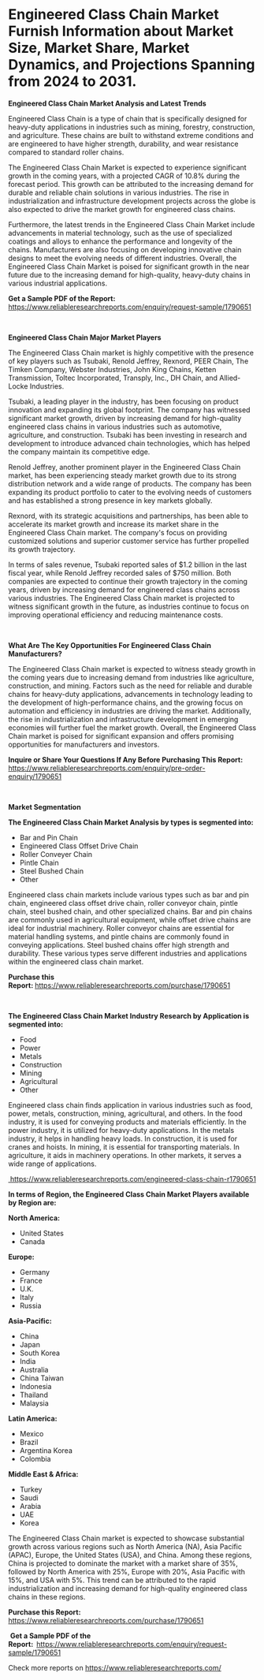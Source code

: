 <p><h1>Engineered Class Chain Market Furnish Information about Market Size, Market Share, Market Dynamics, and Projections Spanning from 2024 to 2031.</h1></p><p><strong>Engineered Class Chain Market Analysis and Latest Trends</strong></p>
<p><p>Engineered Class Chain is a type of chain that is specifically designed for heavy-duty applications in industries such as mining, forestry, construction, and agriculture. These chains are built to withstand extreme conditions and are engineered to have higher strength, durability, and wear resistance compared to standard roller chains.</p><p>The Engineered Class Chain Market is expected to experience significant growth in the coming years, with a projected CAGR of 10.8% during the forecast period. This growth can be attributed to the increasing demand for durable and reliable chain solutions in various industries. The rise in industrialization and infrastructure development projects across the globe is also expected to drive the market growth for engineered class chains.</p><p>Furthermore, the latest trends in the Engineered Class Chain Market include advancements in material technology, such as the use of specialized coatings and alloys to enhance the performance and longevity of the chains. Manufacturers are also focusing on developing innovative chain designs to meet the evolving needs of different industries. Overall, the Engineered Class Chain Market is poised for significant growth in the near future due to the increasing demand for high-quality, heavy-duty chains in various industrial applications.</p></p>
<p><strong>Get a Sample PDF of the Report:&nbsp;</strong> <a href="https://www.reliableresearchreports.com/enquiry/request-sample/1790651">https://www.reliableresearchreports.com/enquiry/request-sample/1790651</a></p>
<p>&nbsp;</p>
<p><strong>Engineered Class Chain Major Market Players</strong></p>
<p><p>The Engineered Class Chain market is highly competitive with the presence of key players such as Tsubaki, Renold Jeffrey, Rexnord, PEER Chain, The Timken Company, Webster Industries, John King Chains, Ketten Transmission, Toltec Incorporated, Transply, Inc., DH Chain, and Allied-Locke Industries.</p><p>Tsubaki, a leading player in the industry, has been focusing on product innovation and expanding its global footprint. The company has witnessed significant market growth, driven by increasing demand for high-quality engineered class chains in various industries such as automotive, agriculture, and construction. Tsubaki has been investing in research and development to introduce advanced chain technologies, which has helped the company maintain its competitive edge.</p><p>Renold Jeffrey, another prominent player in the Engineered Class Chain market, has been experiencing steady market growth due to its strong distribution network and a wide range of products. The company has been expanding its product portfolio to cater to the evolving needs of customers and has established a strong presence in key markets globally.</p><p>Rexnord, with its strategic acquisitions and partnerships, has been able to accelerate its market growth and increase its market share in the Engineered Class Chain market. The company's focus on providing customized solutions and superior customer service has further propelled its growth trajectory.</p><p>In terms of sales revenue, Tsubaki reported sales of $1.2 billion in the last fiscal year, while Renold Jeffrey recorded sales of $750 million. Both companies are expected to continue their growth trajectory in the coming years, driven by increasing demand for engineered class chains across various industries. The Engineered Class Chain market is projected to witness significant growth in the future, as industries continue to focus on improving operational efficiency and reducing maintenance costs.</p></p>
<p>&nbsp;</p>
<p><strong>What Are The Key Opportunities For Engineered Class Chain Manufacturers?</strong></p>
<p><p>The Engineered Class Chain market is expected to witness steady growth in the coming years due to increasing demand from industries like agriculture, construction, and mining. Factors such as the need for reliable and durable chains for heavy-duty applications, advancements in technology leading to the development of high-performance chains, and the growing focus on automation and efficiency in industries are driving the market. Additionally, the rise in industrialization and infrastructure development in emerging economies will further fuel the market growth. Overall, the Engineered Class Chain market is poised for significant expansion and offers promising opportunities for manufacturers and investors.</p></p>
<p><strong>Inquire or Share Your Questions If Any Before Purchasing This Report:</strong> <a href="https://www.reliableresearchreports.com/enquiry/pre-order-enquiry/1790651">https://www.reliableresearchreports.com/enquiry/pre-order-enquiry/1790651</a></p>
<p>&nbsp;</p>
<p><strong>Market Segmentation</strong></p>
<p><strong>The Engineered Class Chain Market Analysis by types is segmented into:</strong></p>
<p><ul><li>Bar and Pin Chain</li><li>Engineered Class Offset Drive Chain</li><li>Roller Conveyer Chain</li><li>Pintle Chain</li><li>Steel Bushed Chain</li><li>Other</li></ul></p>
<p><p>Engineered class chain markets include various types such as bar and pin chain, engineered class offset drive chain, roller conveyor chain, pintle chain, steel bushed chain, and other specialized chains. Bar and pin chains are commonly used in agricultural equipment, while offset drive chains are ideal for industrial machinery. Roller conveyor chains are essential for material handling systems, and pintle chains are commonly found in conveying applications. Steel bushed chains offer high strength and durability. These various types serve different industries and applications within the engineered class chain market.</p></p>
<p><strong>Purchase this Report:&nbsp;</strong><a href="https://www.reliableresearchreports.com/purchase/1790651">https://www.reliableresearchreports.com/purchase/1790651</a></p>
<p>&nbsp;</p>
<p><strong>The Engineered Class Chain Market Industry Research by Application is segmented into:</strong></p>
<p><ul><li>Food</li><li>Power</li><li>Metals</li><li>Construction</li><li>Mining</li><li>Agricultural</li><li>Other</li></ul></p>
<p><p>Engineered class chain finds application in various industries such as food, power, metals, construction, mining, agricultural, and others. In the food industry, it is used for conveying products and materials efficiently. In the power industry, it is utilized for heavy-duty applications. In the metals industry, it helps in handling heavy loads. In construction, it is used for cranes and hoists. In mining, it is essential for transporting materials. In agriculture, it aids in machinery operations. In other markets, it serves a wide range of applications.</p></p>
<p><a href="https://www.reliableresearchreports.com/engineered-class-chain-r1790651">&nbsp;https://www.reliableresearchreports.com/engineered-class-chain-r1790651</a></p>
<p><strong>In terms of Region, the Engineered Class Chain Market Players available by Region are:</strong></p>
<p>
    <p> <strong> North America: </strong>
        <ul>
            <li>United States</li>
            <li>Canada</li>
        </ul>
        </p> 
    <p> <strong> Europe: </strong>
        <ul>
            <li>Germany</li>
            <li>France</li>
            <li>U.K.</li>
            <li>Italy</li>
            <li>Russia</li>
        </ul>
        </p> 
    <p> <strong> Asia-Pacific: </strong>
        <ul>
            <li>China</li>
            <li>Japan</li>
            <li>South Korea</li>
            <li>India</li>
            <li>Australia</li>
            <li>China Taiwan</li>
            <li>Indonesia</li>
            <li>Thailand</li>
            <li>Malaysia</li>
        </ul>
        </p> 
    <p> <strong> Latin America: </strong>
        <ul>
            <li>Mexico</li>
            <li>Brazil</li>
            <li>Argentina Korea</li>
            <li>Colombia</li>
        </ul>
        </p> 
    <p> <strong> Middle East & Africa: </strong>
        <ul>
            <li>Turkey</li>
            <li>Saudi</li>
            <li>Arabia</li>
            <li>UAE</li>
            <li>Korea</li>
        </ul>
    </p>
    </p>
<p><p>The Engineered Class Chain market is expected to showcase substantial growth across various regions such as North America (NA), Asia Pacific (APAC), Europe, the United States (USA), and China. Among these regions, China is projected to dominate the market with a market share of 35%, followed by North America with 25%, Europe with 20%, Asia Pacific with 15%, and USA with 5%. This trend can be attributed to the rapid industrialization and increasing demand for high-quality engineered class chains in these regions.</p></p>
<p><strong>Purchase this Report: </strong><a href="https://www.reliableresearchreports.com/purchase/1790651">https://www.reliableresearchreports.com/purchase/1790651</a></p>
<p>&nbsp;<strong>Get a Sample PDF of the Report:&nbsp;&nbsp;</strong><a href="https://www.reliableresearchreports.com/enquiry/request-sample/1790651">https://www.reliableresearchreports.com/enquiry/request-sample/1790651</a></p>
<p><strong></strong></p>
<p>Check more reports on <a href="https://www.reliableresearchreports.com/">https://www.reliableresearchreports.com/</a></p>